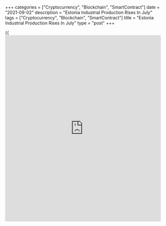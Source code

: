 +++
categories = ["Cryptocurrency", "Blockchain", "SmartContract"]
date = "2021-09-02"
description = "Estonia Industrial Production Rises In July"
tags = ["Cryptocurrency", "Blockchain", "SmartContract"]
title = "Estonia Industrial Production Rises In July"
type = "post"
+++

{{<iframe id="large-banner" src="https://www.bounty.group/#slide=6.0" width="100%" height="600" scrolling="no" style="border: 0px solid rgb(216, 221, 230); border-radius: 3px;">}}

Estonia's industrial production increased in July, data from Statistics
Estonia showed on Thursday.

Industrial production rose a working-day adjusted 10.0 percent year-on-
year in July.

Manufacturing output increased 6.0 percent annually in July.

Production in energy sector grew 16.0 percent and those of mining rose
72.0 percent.

"In July this year, production volumes actually increased compared to
the pre-crisis levels," Helle Bunder, analyst at Statistics Estonia,
said.

On a seasonally adjusted basis, industrial production remained unchanged
monthly in July.

Manufacturing output remained unchanged monthly in July.

For comments and feedback [contact](https://www.playgroundfx.com/contact/): editorial@rtt[news](https://www.letsplayfx.com/blog/forex-news-website/).com

[Economic News][1]

 **What parts of the world are seeing the best (and worst) economic
performances lately? Click[here][2] to check out our [Econ Scorecard][2]
and find out! See up-to-the-moment [ranking](https://www.playgroundfx.com/blog/crypto-exchange-ranking/)s for the best and worst
performers in [GDP][3], [unemployment rate][4], [inflation][2] and much
more.**

   1. www.rtt[news](https://www.letsplayfx.com/blog/forex-news-website/).com/Content/EconomicNews.aspx
   2. www.rtt[news](https://www.letsplayfx.com/blog/forex-news-website/).com/economic-scorecard/world-rank/CPI/highest-performance.aspx
   3. www.rtt[news](https://www.letsplayfx.com/blog/forex-news-website/).com/economic-scorecard/world-rank/GDP/highest-performance.aspx
   4. www.rtt[news](https://www.letsplayfx.com/blog/forex-news-website/).com/economic-scorecard/world-rank/unemployment-rate/lowest-performance.aspx